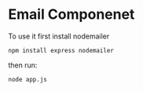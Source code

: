 # Email Componenet

To use it first install nodemailer
```
npm install express nodemailer
```
then run:
```
node app.js
```
